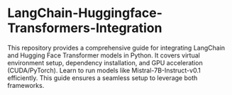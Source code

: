 # LangChain-Huggingface-Transformers-Integration
This repository provides a comprehensive guide for integrating LangChain and Hugging Face Transformer models in Python. It covers virtual environment setup, dependency installation, and GPU acceleration (CUDA/PyTorch). Learn to run models like Mistral-7B-Instruct-v0.1 efficiently. This guide ensures a seamless setup to leverage both frameworks.
